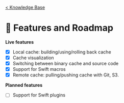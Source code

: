 [< Knowledge Base](README.md)

# 📌 Features and Roadmap

**Live features**
- [x] Local cache: building/using/rolling back cache
- [x] Cache visualization
- [x] Switching between binary cache and source code
- [x] Support for Swift macros
- [x] Remote cache: pulling/pushing cache with Git, S3.

**Planned features**
- [ ] Support for Swift plugins
